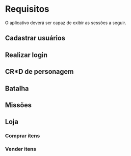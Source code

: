 # Requisitos

O aplicativo deverá ser capaz de exibir as sessões a seguir.

## Cadastrar usuários

## Realizar login

## CR*D de personagem

## Batalha

## Missões

## Loja

### Comprar itens


### Vender itens
